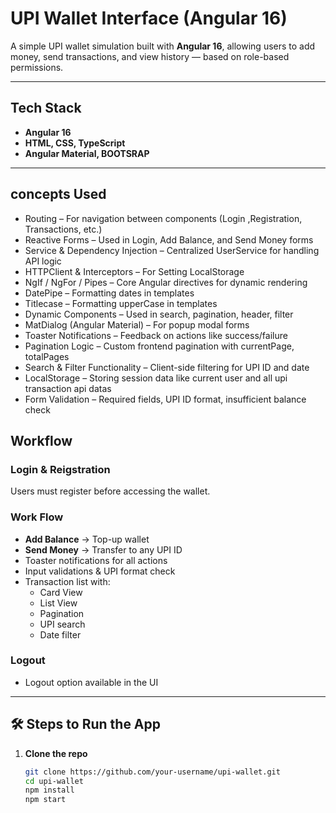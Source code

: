 # UPI Wallet Interface (Angular 16)

A simple UPI wallet simulation built with **Angular 16**, allowing users to add money, send transactions, and view history — based on role-based permissions.

---

## Tech Stack

- **Angular 16**
- **HTML, CSS, TypeScript**
- **Angular Material, BOOTSRAP**
 

---

## concepts Used
   - Routing – For navigation between components (Login ,Registration, Transactions, etc.)
   - Reactive Forms – Used in Login, Add Balance, and Send Money forms
   - Service & Dependency Injection – Centralized UserService for handling API logic
   - HTTPClient & Interceptors – For Setting LocalStorage
   - NgIf / NgFor / Pipes – Core Angular directives for dynamic rendering
   - DatePipe – Formatting dates in templates
   - Titlecase – Formatting upperCase in templates
   - Dynamic Components – Used in search, pagination, header, filter
   - MatDialog (Angular Material) – For popup modal forms
   - Toaster Notifications – Feedback on actions like success/failure
   - Pagination Logic – Custom frontend pagination with currentPage, totalPages
   - Search & Filter Functionality – Client-side filtering for UPI ID and date
   - LocalStorage – Storing session data like current user and all upi transaction api datas
   - Form Validation – Required fields, UPI ID format, insufficient balance check
  

## Workflow

###  Login & Reigstration
   Users must register before accessing the wallet.


### Work Flow
- **Add Balance** → Top-up wallet
- **Send Money** → Transfer to any UPI ID
- Toaster notifications for all actions
- Input validations & UPI format check
- Transaction list with:
  - Card View
  - List View
  - Pagination
  - UPI search
  - Date filter
 

### Logout
- Logout option available in the UI

---

## 🛠️ Steps to Run the App

1. **Clone the repo**
   ```bash
   git clone https://github.com/your-username/upi-wallet.git
   cd upi-wallet
   npm install
   npm start







